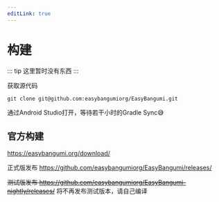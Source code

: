```yaml
---
editLink: true
---
```


# 构建

::: tip
这里暂时没有东西
:::

获取源代码

```shell
git clone git@github.com:easybangumiorg/EasyBangumi.git
```

通过Android Studio打开，等待若干小时的Gradle Sync😅

## 官方构建

<https://easybangumi.org/download/>

正式版发布 <https://github.com/easybangumiorg/EasyBangumi/releases/>

~~测试版发布 <https://github.com/easybangumiorg/EasyBangumi-nightly/releases/>~~ 将不再发布测试版本，请自己编译